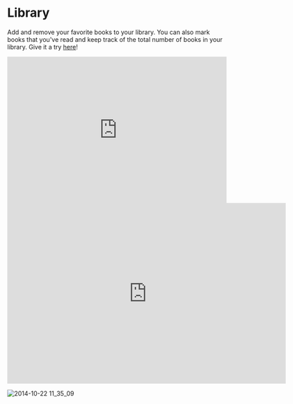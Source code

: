 # Library
Add and remove your favorite books to your library.
You can also mark books that you've read and keep track of the total number of books in your library.
Give it a try <a href="">here</a>!
<div style='position:relative; padding-bottom:calc(57.91% + 44px)'><iframe src='https://gfycat.com/ifr/SoulfulCreativeGrouse' frameborder='0' scrolling='no' width='100%' height='100%' style='position:absolute;top:0;left:0;' allowfullscreen="allowfullscreen"></iframe></div>

<iframe src='https://gfycat.com/ifr/SoulfulCreativeGrouse' frameborder='0' scrolling='no' allowfullscreen width='640' height='415'></iframe>

![2014-10-22 11_35_09](https://cloud.githubusercontent.com/assets/39191/4741874/9890757a-5a1a-11e4-9a71-3f64bd66b7ab.gif)
